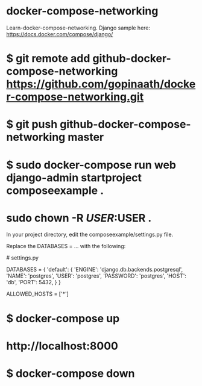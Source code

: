 # docker-compose-networking
Learn-docker-compose-networking. Django sample here: https://docs.docker.com/compose/django/

# $ git remote add github-docker-compose-networking https://github.com/gopinaath/docker-compose-networking.git

# $ git push github-docker-compose-networking master


# $ sudo docker-compose run web django-admin startproject composeexample .
# sudo chown -R $USER:$USER .

In your project directory, edit the composeexample/settings.py file.

Replace the DATABASES = ... with the following:

\# settings.py
   
DATABASES = {
    'default': {
        'ENGINE': 'django.db.backends.postgresql',
        'NAME': 'postgres',
        'USER': 'postgres',
        'PASSWORD': 'postgres',
        'HOST': 'db',
        'PORT': 5432,
    }
}

ALLOWED_HOSTS = ['*']

# $ docker-compose up

# http://localhost:8000

# $ docker-compose down
